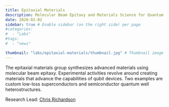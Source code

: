 ```yaml
---
title: Epitaxial Materials
description: Molecular Beam Epitaxy and Materials Science for Quantum
date: 2020-02-02
sidebar: true # Enable sidebar (on the right side) per page
#categories:
#  - "Labs"
#tags:
#  - "news"

thumbnail: "labs/epitaxial-materials/thumbnail.jpg" # Thumbnail image
---
```

The epitaxial materials group synthesizes advanced materials using molecular beam epitaxy.  Experimental activities revolve around creating materials that advance the capabilities of qubit devices.  Two examples are custom low-loss superconductors and semiconductor quantum well heterostructures.

Research Lead: [Chris Richardson](http://richardsonmbe.umd.edu/)

